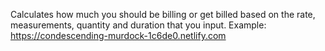 Calculates how much you should be billing or get billed based on the rate, measurements, quantity and duration that you input.
Example: https://condescending-murdock-1c6de0.netlify.com


 
